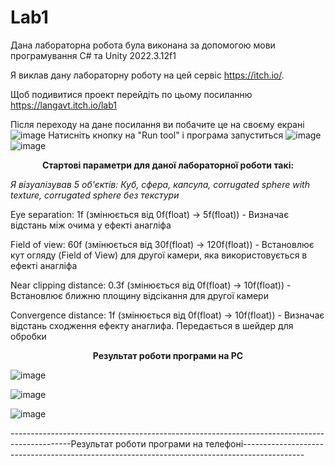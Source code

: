 # Lab1

Дана лабораторна робота була виконана за допомогою мови програмування C# та Unity 2022.3.12f1



Я виклав дану лабораторну роботу на цей сервіс https://itch.io/. 

Щоб подивитися проект перейдіть по цьому посиланню https://langavt.itch.io/lab1

Після переходу на дане посилання ви побачите це на своєму екрані
![image](https://github.com/Vlad-vt/PA1/assets/65038865/5aa5fc87-6c2a-44cf-ac02-30e913380b0c)
Натисніть кнопку на "Run tool" і програма запуститься
![image](https://github.com/Vlad-vt/PA1/assets/65038865/fc8407a3-30e4-42ad-becd-9276440e22a1)
![image](https://github.com/Vlad-vt/PA1/assets/65038865/9e398e95-a7c4-4cdc-a23b-a933bb2d0f11)
<div align="center">

**Стартові параметри для даної лабораторної роботи такі:**

</div>


_Я візуалізував 5 об'єктів: Куб, сфера, капсула, corrugated sphere with texture, corrugated sphere без текстури_


Eye separation: 1f (змінюється від 0f(float) -> 5f(float)) - Визначає відстань між очима у ефекті анагліфа 

Field of view: 60f (змінюється від 30f(float) -> 120f(float)) - Встановлює кут огляду (Field of View) для другої камери, яка використовується в ефекті анагліфа

Near clipping distance: 0.3f (змінюється від 0f(float) -> 10f(float)) - Встановлює ближню площину відсікання для другої камери

Convergence distance: 1f (змінюється від 0f(float) -> 10f(float)) - Визначає відстань сходження ефекту анаглифа. Передається в шейдер для обробки

<div align="center">

**Результат роботи програми на PC**

</div>

![image](https://github.com/Vlad-vt/PA1/assets/65038865/4f34a43b-02aa-4ad5-bf34-6bc4ca85f33d)

![image](https://github.com/Vlad-vt/PA1/assets/65038865/8dd48910-d820-4ada-a029-a6eb96d9d268)

![image](https://github.com/Vlad-vt/PA1/assets/65038865/cba7fee2-b04d-4fa1-81a3-dcc404d4e790)

---------------------------------------------------------------------------------------------Результат роботи програми на телефоні---------------------------------------------------------------------------------------------
